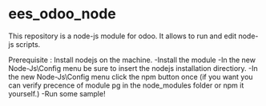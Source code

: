 # ees_odoo_node
This repository is a node-js module for odoo. It allows to run and edit node-js scripts.

Prerequisite : Install nodejs on the machine.
-Install the module
-In the new Node-Js\Config menu be sure to insert the nodejs installation directiory.
-In the new Node-Js\Config menu click the npm button once (if you want you can verify precence of module pg in the node_modules folder or npm it yourself.)
-Run some sample!
